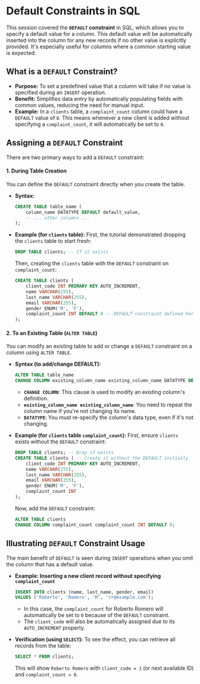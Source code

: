 # Default Constraints in SQL

This session covered the **`DEFAULT` constraint** in SQL, which allows you to specify a default value for a column. This default value will be automatically inserted into the column for any new records if no other value is explicitly provided. It's especially useful for columns where a common starting value is expected.

## What is a `DEFAULT` Constraint?

- **Purpose:** To set a predefined value that a column will take if no value is specified during an `INSERT` operation.
- **Benefit:** Simplifies data entry by automatically populating fields with common values, reducing the need for manual input.
- **Example:** In a `clients` table, a `complaint_count` column could have a `DEFAULT` value of `0`. This means whenever a new client is added without specifying a `complaint_count`, it will automatically be set to `0`.

## Assigning a `DEFAULT` Constraint

There are two primary ways to add a `DEFAULT` constraint:

#### 1. During Table Creation

You can define the `DEFAULT` constraint directly when you create the table.

- **Syntax:**
  ```sql
  CREATE TABLE table_name (
      column_name DATATYPE DEFAULT default_value,
      -- ... other columns ...
  );
  ```
- **Example (for `clients` table):**
  First, the tutorial demonstrated dropping the `clients` table to start fresh:
  ```sql
  DROP TABLE clients; -- If it exists
  ```
  Then, creating the `clients` table with the `DEFAULT` constraint on `complaint_count`:
  ```sql
  CREATE TABLE clients (
      client_code INT PRIMARY KEY AUTO_INCREMENT,
      name VARCHAR(255),
      last_name VARCHAR(255),
      email VARCHAR(255),
      gender ENUM('M', 'F'),
      complaint_count INT DEFAULT 0 -- DEFAULT constraint defined here
  );
  ```

#### 2. To an Existing Table (`ALTER TABLE`)

You can modify an existing table to add or change a `DEFAULT` constraint on a column using `ALTER TABLE`.

- **Syntax (to add/change DEFAULT):**

  ```sql
  ALTER TABLE table_name
  CHANGE COLUMN existing_column_name existing_column_name DATATYPE DEFAULT default_value;
  ```

  - **`CHANGE COLUMN`**: This clause is used to modify an existing column's definition.
  - **`existing_column_name existing_column_name`**: You need to repeat the column name if you're not changing its name.
  - **`DATATYPE`**: You must re-specify the column's data type, even if it's not changing.

- **Example (for `clients` table `complaint_count`):**
  First, ensure `clients` exists without the `DEFAULT` constraint:
  ```sql
  DROP TABLE clients; -- Drop if exists
  CREATE TABLE clients ( -- Create it without the DEFAULT initially
      client_code INT PRIMARY KEY AUTO_INCREMENT,
      name VARCHAR(255),
      last_name VARCHAR(255),
      email VARCHAR(255),
      gender ENUM('M', 'F'),
      complaint_count INT
  );
  ```
  Now, add the `DEFAULT` constraint:
  ```sql
  ALTER TABLE clients
  CHANGE COLUMN complaint_count complaint_count INT DEFAULT 0;
  ```

## Illustrating `DEFAULT` Constraint Usage

The main benefit of `DEFAULT` is seen during `INSERT` operations when you omit the column that has a default value.

- **Example: Inserting a new client record without specifying `complaint_count`**

  ```sql
  INSERT INTO clients (name, last_name, gender, email)
  VALUES ('Roberto', 'Romero', 'M', 'rr@example.com');
  ```

  - In this case, the `complaint_count` for Roberto Romero will automatically be set to `0` because of the `DEFAULT` constraint.
  - The `client_code` will also be automatically assigned due to its `AUTO_INCREMENT` property.

- **Verification (using `SELECT`):**
  To see the effect, you can retrieve all records from the table:
  ```sql
  SELECT * FROM clients;
  ```
  This will show `Roberto Romero` with `client_code = 1` (or next available ID) and `complaint_count = 0`.
